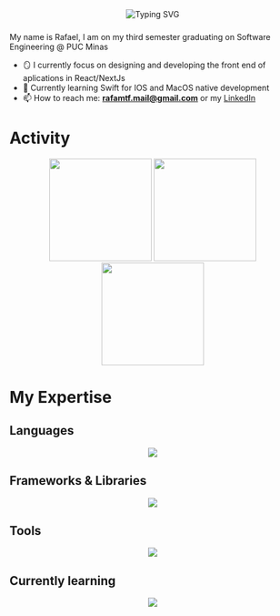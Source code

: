 <div align="center">
    <img src="https://readme-typing-svg.demolab.com?font=Fira+Code&size=27&duration=2300&pause=1000&color=F74271&center=true&vCenter=true&width=435&height=40&lines=Hello!;Welcome+to+my+profile+%3A)" alt="Typing SVG" />
</div>

###

My name is Rafael, I am on my third semester graduating on Software Engineering @ PUC Minas

-   🪞 I currently focus on designing and developing the front end of aplications in React/NextJs
-   🌿 Currently learning Swift for IOS and MacOS native development
-   📫 How to reach me: **rafamtf.mail@gmail.com** or my [LinkedIn](https://www.linkedin.com/in/rafael-baptista-6a2ab42a2/)

###

# Activity

<div align="center">
    <img height="180em" src="https://github-readme-stats.vercel.app/api?username=RafaMtF&show_icons=true&theme=radical"/>
    <img height="180em" src="https://github-readme-stats.vercel.app/api/top-langs/?username=RafaMtF&layout=compact&theme=radical"/>
    <img height="180em" src="http://github-profile-summary-cards.vercel.app/api/cards/profile-details?username=RafaMtF&theme=radical"/>
</div>

# My Expertise

## Languages
<p align="center">
    <img src="https://skillicons.dev/icons?i=js,html,css,c,cpp,cs,py,java" />
</p>

## Frameworks & Libraries
<p align="center">
    <img src="https://skillicons.dev/icons?i=react,nextjs,nodejs,bootstrap,tailwind" />
</p>

## Tools
<p align="center">
    <img src="https://skillicons.dev/icons?i=git,github,vscode,discord" />
</p>

## Currently learning
<p align="center">
    <img src="https://skillicons.dev/icons?i=docker,nodejs,swift" />
</p>
